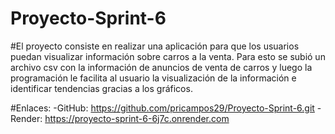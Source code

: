 # Proyecto-Sprint-6
#El proyecto consiste en realizar una aplicación para que los usuarios puedan visualizar información sobre carros a la venta. Para esto se subió un archivo csv con la información de anuncios de venta de carros y luego la programación le facilita al usuario la visualización de la información e identificar tendencias gracias a los gráficos.

#Enlaces:
-GitHub: https://github.com/pricampos29/Proyecto-Sprint-6.git
-Render: https://proyecto-sprint-6-6j7c.onrender.com